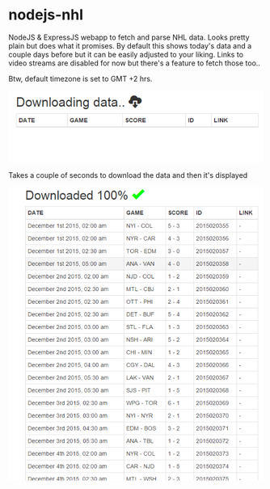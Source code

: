 # nodejs-nhl
NodeJS &amp; ExpressJS webapp to fetch and parse NHL data. Looks pretty plain but does what it promises. By default this shows today's data and a couple days before but it can be easily adjusted to your liking. Links to video streams are disabled for now but there's a feature to fetch those too..

Btw, default timezone is set to GMT +2 hrs.

![alt tag](https://github.com/paulyv/nodejs-nhl/raw/master/screenshot1.png)

Takes a couple of seconds to download the data and then it's displayed




![alt tag](https://github.com/paulyv/nodejs-nhl/raw/master/screenshot2.png)
